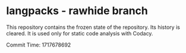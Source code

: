 # langpacks - rawhide branch

This repository contains the frozen state of the repository.
Its history is cleared. It is used only for static code
analysis with Codacy.

Commit Time: 1717678692